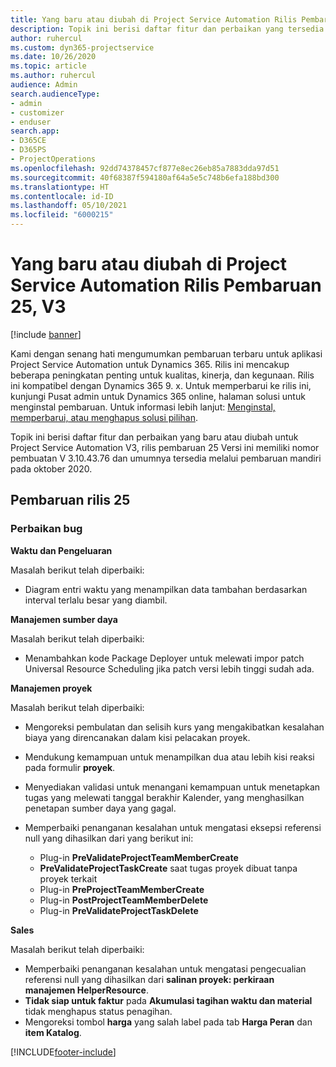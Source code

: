 ```yaml
---
title: Yang baru atau diubah di Project Service Automation Rilis Pembaruan 25, V3
description: Topik ini berisi daftar fitur dan perbaikan yang tersedia di Project Service Automation V3, pembaruan rilis 25, V3.
author: ruhercul
ms.custom: dyn365-projectservice
ms.date: 10/26/2020
ms.topic: article
ms.author: ruhercul
audience: Admin
search.audienceType:
- admin
- customizer
- enduser
search.app:
- D365CE
- D365PS
- ProjectOperations
ms.openlocfilehash: 92dd74378457cf877e8ec26eb85a7883dda97d51
ms.sourcegitcommit: 40f68387f594180af64a5e5c748b6efa188bd300
ms.translationtype: HT
ms.contentlocale: id-ID
ms.lasthandoff: 05/10/2021
ms.locfileid: "6000215"
---
```

# <a name="whats-new-or-changed-in-project-service-automation-update-release-25-v3"></a>Yang baru atau diubah di Project Service Automation Rilis Pembaruan 25, V3

[!include [banner](../includes/psa-now-project-operations.md)]

Kami dengan senang hati mengumumkan pembaruan terbaru untuk aplikasi Project Service Automation untuk Dynamics 365. Rilis ini mencakup beberapa peningkatan penting untuk kualitas, kinerja, dan kegunaan. Rilis ini kompatibel dengan Dynamics 365 9. x. Untuk memperbarui ke rilis ini, kunjungi Pusat admin untuk Dynamics 365 online, halaman solusi untuk menginstal pembaruan. Untuk informasi lebih lanjut: [Menginstal, memperbarui, atau menghapus solusi pilihan](/power-platform/admin/install-remove-preferred-solution).

Topik ini berisi daftar fitur dan perbaikan yang baru atau diubah untuk Project Service Automation V3, rilis pembaruan 25 Versi ini memiliki nomor pembuatan V 3.10.43.76 dan umumnya tersedia melalui pembaruan mandiri pada oktober 2020.

## <a name="update-release-25"></a>Pembaruan rilis 25

### <a name="bug-fixes"></a>Perbaikan bug

**Waktu dan Pengeluaran**

Masalah berikut telah diperbaiki:

- Diagram entri waktu yang menampilkan data tambahan berdasarkan interval terlalu besar yang diambil.

**Manajemen sumber daya**

Masalah berikut telah diperbaiki:

- Menambahkan kode Package Deployer untuk melewati impor patch Universal Resource Scheduling jika patch versi lebih tinggi sudah ada.

**Manajemen proyek**

Masalah berikut telah diperbaiki:

- Mengoreksi pembulatan dan selisih kurs yang mengakibatkan kesalahan biaya yang direncanakan dalam kisi pelacakan proyek.
- Mendukung kemampuan untuk menampilkan dua atau lebih kisi reaksi pada formulir **proyek**.
- Menyediakan validasi untuk menangani kemampuan untuk menetapkan tugas yang melewati tanggal berakhir Kalender, yang menghasilkan penetapan sumber daya yang gagal.
- Memperbaiki penanganan kesalahan untuk mengatasi eksepsi referensi null yang dihasilkan dari yang berikut ini:

    - Plug-in **PreValidateProjectTeamMemberCreate**
    - **PreValidateProjectTaskCreate** saat tugas proyek dibuat tanpa proyek terkait
    - Plug-in **PreProjectTeamMemberCreate**
    - Plug-in **PostProjectTeamMemberDelete**
    - Plug-in **PreValidateProjectTaskDelete**

**Sales**

Masalah berikut telah diperbaiki:

- Memperbaiki penanganan kesalahan untuk mengatasi pengecualian referensi null yang dihasilkan dari **salinan proyek: perkiraan manajemen HelperResource**.
- **Tidak siap untuk faktur** pada **Akumulasi tagihan waktu dan material** tidak menghapus status penagihan.
- Mengoreksi tombol **harga** yang salah label pada tab **Harga Peran** dan **item Katalog**.


[!INCLUDE[footer-include](../includes/footer-banner.md)]